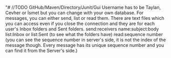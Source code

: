 "# //TODO GitHub/Maven/Directory/Junit/Gui 
Username has to be Taylan, Cevher or İsmet but you can change with your own database. For messages, you can either send, list or read them. There are text files which you can access even if you close the connection and they are for each user's Inbox folders and Sent folders. 
send:receivers name:subject:body
list:Inbox or list:Sent  (to see what the folders have)
read:sequence number   (you can see the sequence number in server's side, it is not the index of the message though. Every message has its unique sequence number and you can find it from the Server's side.)
